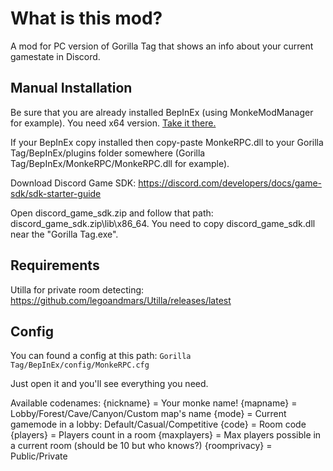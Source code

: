 # What is this mod?
A mod for PC version of Gorilla Tag that shows an info about your current gamestate in Discord.

## Manual Installation
Be sure that you are already installed BepInEx (using MonkeModManager for example). You need x64 version. [Take it there.](https://github.com/BepInEx/BepInEx/releases)

If your BepInEx copy installed then copy-paste MonkeRPC.dll to your Gorilla Tag/BepInEx/plugins folder somewhere (Gorilla Tag/BepInEx/MonkeRPC/MonkeRPC.dll for example).

Download Discord Game SDK: https://discord.com/developers/docs/game-sdk/sdk-starter-guide

Open discord_game_sdk.zip and follow that path: discord_game_sdk.zip\lib\x86_64. You need to copy discord_game_sdk.dll near the "Gorilla Tag.exe".

## Requirements
Utilla for private room detecting: https://github.com/legoandmars/Utilla/releases/latest

## Config

You can found a config at this path: `Gorilla Tag/BepInEx/config/MonkeRPC.cfg`

Just open it and you'll see everything you need.

Available codenames:
{nickname} = Your monke name!
{mapname} = Lobby/Forest/Cave/Canyon/Custom map's name
{mode} = Current gamemode in a lobby: Default/Casual/Competitive
{code} = Room code
{players} = Players count in a room
{maxplayers} = Max players possible in a current room (should be 10 but who knows?)
{roomprivacy} = Public/Private